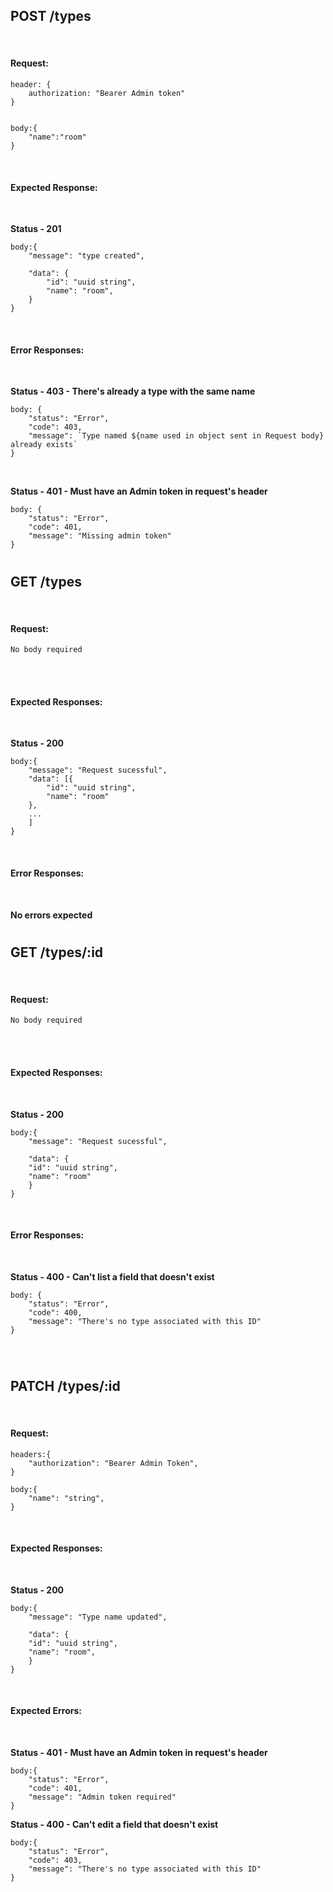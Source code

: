 ## POST /types

<br>

#### Request:

```
header: {
    authorization: "Bearer Admin token"
}

```

```

body:{
    "name":"room"
}
```

<br>

#### Expected Response:

<br>

**Status - 201**

```
body:{
    "message": "type created",

    "data": {
        "id": "uuid string",
        "name": "room",
    }
}
```

<br>

#### Error Responses:

<br>

**Status - 403 - There's already a type with the same name**

```
body: {
    "status": "Error",
    "code": 403,
    "message": `Type named ${name used in object sent in Request body} already exists`
}
```

<br>

**Status - 401 - Must have an Admin token in request's header**

```
body: {
    "status": "Error",
    "code": 401,
    "message": "Missing admin token"
}
```

#

## GET /types

<br>

#### Request:

```
No body required
```

<br>
<br>

#### Expected Responses:

<br>

**Status - 200**

```
body:{
    "message": "Request sucessful",
    "data": [{
        "id": "uuid string",
        "name": "room"
    },
    ...
    ]
}
```

<br>

#### Error Responses:

<br>

**No errors expected**

#

## GET /types/:id

<br>

#### Request:

```
No body required
```

<br>
<br>

#### Expected Responses:

<br>

**Status - 200**

```
body:{
    "message": "Request sucessful",

    "data": {
    "id": "uuid string",
    "name": "room"
    }
}
```

<br>

#### Error Responses:

<br>

**Status - 400 - Can't list a field that doesn't exist**

```
body: {
    "status": "Error",
    "code": 400,
    "message": "There's no type associated with this ID"
}
```

<br>

#

## PATCH /types/:id

<br>

#### Request:

```
headers:{
    "authorization": "Bearer Admin Token",
}
```

```
body:{
    "name": "string",
}
```

<br>

#### Expected Responses:

<br>

**Status - 200**

```
body:{
    "message": "Type name updated",

    "data": {
    "id": "uuid string",
    "name": "room",
    }
}
```

<br>

#### Expected Errors:

<br>

**Status - 401 - Must have an Admin token in request's header**

```
body:{
    "status": "Error",
    "code": 401,
    "message": "Admin token required"
}
```

**Status - 400 - Can't edit a field that doesn't exist**

```
body:{
    "status": "Error",
    "code": 403,
    "message": "There's no type associated with this ID"
}
```
